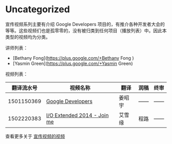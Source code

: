 # Uncategorized

宣传视频系列主要有介绍 Google Developers 项目的，有推介各种开发者大会的等等。这些视频们也是孤零零的，没有被归类到任何项目（播放列表）中。因此本类型的视频均为分类。

讲师列表：

*   [Bethany Fong](https://plus.google.com/+Bethany Fong )
*   [Yasmin Green](https://plus.google.com/+Yasmin Green)
 
视频列表：

| 翻译流水号 | 视频名称 | 翻译 | 润稿 | 终审 |
| -- | -- | -- | -- | -- |
| 1501150369 | [Google Developers](1501150369-google-developers.md)  | 姜昭宇 | —— | —— |
| 1502220383 | [I/O Extended 2014 - Join me](1502220383-io-extended-2014-join-me.md)  | 艾雪缘 | 程路 | —— |

查看更多关于 [宣传视频的视频](../index.md)